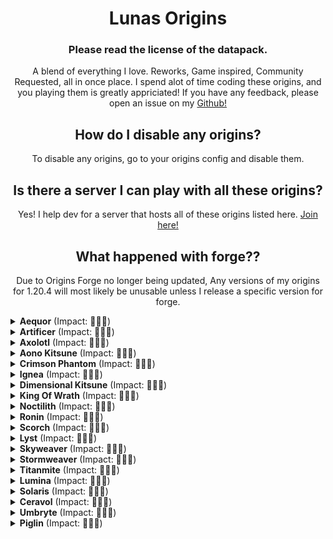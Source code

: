 <center>

# Lunas Origins

### Please read the license of the datapack.

A blend of everything I love. Reworks, Game inspired, Community Requested, all in once place.
I spend alot of time coding these origins, and you playing them is greatly appriciated! If you have any feedback, please open an issue on my [Github!](https://github.com/Lunaticol/Lunas-Origins/issues)

## How do I disable any origins?

To disable any origins, go to your origins config and disable them.

## Is there a server I can play with all these origins?

Yes! I help dev for a server that hosts all of these origins listed here. [Join here!](https://discord.gg/7KCsY2vnU7)

## What happened with forge??

Due to Origins Forge no longer being updated, Any versions of my origins for 1.20.4 will most likely be unusable unless I release a specific version for forge.

</center>

<details>
<summary><strong>Aequor</strong> (Impact: 🔴🔴🔴)</summary>

# Precatio Aequor

Impact: 🔴🔴🔴

`The Sea gives life. It always has. Do not believe the lies told by the one lied to.`

> - Freezing Slashes
> - Your next few performed attacks will freeze the target, slowing and blinding them.
>
> - Water Veil
> - Disappear for a few seconds, before re-appearing. During Invisibility, you can not heal, but you move faster. Your particles are still visible.
>
> - Ambush
> - Your first attack does +100% damage, but only if you strike before your opponent. If the battle goes too long, you will start losing damage dealt.
>
> - Liquid Wings
> - You can conjure a pair of wings, but these will cost you extra Water per second of flight.
>
> - A Second Chance
> - The Aquatics have put their hope in you. Do not falter.
>
> - Passive Abilities
> - You are marked as Aquatic, granting you their traits. You also have a natural opposition to those of the Nether, doing extra damage to them, and because of this, being very mixed with the Arcane Arts.
>
> - Rejuvenating Waters
>   You have a Water bar. This is consumed slowly over time, but speeds up if you use your abilities.
>
> - Traits of a Merling

</details>

<details>
<summary><strong>Artificer</strong> (Impact: 🔴🔴🔴)</summary>

# Artificer

Impact: 🔴🔴🔴

`A fierce combatant, master of pyrotechnics and explosives. Keen to move up in the foodchain, your journey will surely be one lined with constant bloodshed and warfare.`

> 🟢 Bomb Jump
>
> - The Artificer can propel themselves through the air by creating controlled explosions.
> - 🟢 Deals damage
> - 🔴 Over use of this ability can cause you to explode
>
> 🟢 Concussive Blast
>
> - The Artificer can create an explosion around itself which can stun enemys
> - 🟢 Deals damage
> - 🟢 Leaves a cloud of Weakness, Slowness, and Blindness behind
> - 🔴 Over use of this ability can cause you to explode
>
> 🟢 Explosives Expert
>
> - 🟢 You can make TNT easier
> - 2 Gunpowder, 2 Paper
>
> 🟢 Timed Explosives
>
> - Using Hunger you can fire projectiles that explode after 2.5 seconds
>
> 🟡 Small Size
>
> - You are 0.8 blocks tall
>
> 🔴 Water Troubles
>
> - Water is extremely dangerous to you.
>
> 🔴 Ombrophobia
>
> - You have ombrophobia, you are scared of the rain.
>   🔴 🟢 Final Act
> - 🔴 You explode upon death.
> - 🟢 This has the power of a atomic nuke
> - 🔴 You cannot use an elytra

</details>

<details>
<summary><strong>Axolotl</strong> (Impact: 🔴🔴🔴)</summary>

# Axolotl

Impact: 🔴 🔴 🔴

`Cute Aquatic creatures capable of cheating death and crafting/enhancing tridents`

> 🟢 Axolotl Body: Youre an Axolotl! You are smaller and have water buffs!
>
> 🟢 Trident Mastery: You know how to use the trident better then anybody else, you can enhance it further then others can.
>
> 🟢 Axolotl Totem: When low on health, your Axolotl Totem will save you.
>
> 🔴 Kouvaphobia: You are unable to use buckets!
>
> 🔴 Fish Diet: You are limited to fish based foods
>
> 🔴 Moisture: When you run out of moisture, you dry out and take more damage.
>
> - Slowness when dried out
> - Mining fatigue when dried out
> - Fragile when dried out

## Axolotl Varients

> - Lucy - Night Vision & Speed buff
>
> - Wild - More health & Armor
>
> - Gold - Glowing & Faster mine speeds underwater
>
> - Cyan - Eat Aquatic blocks & Faster swimmer

</details>

<details>
<summary><strong>Aono Kitsune</strong> (Impact: 🔴🔴🔴)</summary>

# Aono Kitsune

Impact: 🔴 🔴 🔴

`Aono Kitsune is an ethereal being of ancient power, embodying the mystique of the soul and the wisdom of the fox spirits.`

> 🟢 Moonlit Soul
>
> - Your dashes are attuned with the moon. Different phases dictate how good your dashes are.
>
> 🟡 Spiritual Communication
>
> - You are able to absorb souls into yourself. This provides many benefits for you.
> - Take 3x Fire damage
> - Take 3x Magic damage
>
> 🟢 Spiritual Summoning
>
> - Using stored souls you can send out souls to fight for you.
> - Summon 3 Vex's
>
> 🟡 Soul Counter
>
> - Siphon your souls around you into a powerful burst of energy that sends people flying.
> - This will, in turn, send you flying to.
> - Requires above 200 souls.
>
> 🟢 Ethereal
>
> - Using souls you gathered, you can altar the playing field in your favor.

</details>

<details>
<summary><strong>Crimson Phantom</strong> (Impact: 🔴🔴🔴)</summary>

# Crimson Phantom

Impact: 🔴🔴🔴

`The Crimson Phantom evolved from a normal Phantom through a dark ritual that imbued it with a thirst for blood and greater powers.`

> 🟡 Dark Magic
>
> - Crimson Phantom's are born from a dark magic, This unpredictable magic comes with its perks and debuffs.
> - 🟡 The dark magic has changed the color of your body.
> - 🟡 It seems you can touch sunlight agian, however, you still take debuffs.
> - 🟡 You take less physical damage, But magic hurts more.
> - 🟢 Killing mobs Heals you.
>
> 🟢 Crimson Phase
>
> - The Crimson Phase is a more enchanced version of Phantom Phase. You are able to completely hide yourself & youre faster. However this takes more energy. .
> - This phase comes with added speed, but requires more hunger
> - Mobs ignore you while phased
>
> 🟡 Blood Thirsty
>
> - It seems the dark magic has made you acquire a taste for blood. You must feast upon mobs to survive
> - 🟢 Leeching blood from mobs heals & feeds you!
> - 🔴 If you do not keep your blood bar full, you'll begin to take damage
>
> 🟢 Blood Location
>
> - Using blood, you can detect mobs within a certain radius
> - 🟢 32 blocks
> - 🔴 Uses blood
>
> 🟢 Night Dweller
>
> - You strive in the night time, Feast upon your pray before day.
> - Speed, Night Vision, and Strength at night
>
> 🟡 Blood Rebirth
>
> - The dark magic inside you brings you back from death but only for a short time. Do not fail this next life or it will be your last.

</details>

<details>
<summary><strong>Ignea</strong> (Impact: 🔴🔴🔴)</summary>

# Precatio Ignea

`A fiery tank, who sacrificed everything for the safety of the Blazeborns.`

**Precatio Ignia**
_After the long lost war against the Aquatics, the Blazeborns were weakened. You've risen as their protector, exchanging everything you once loved for their safety._

**Blazing Fury**
Fire an incredibly accurate small fireball, doing medium damage.

**Soul Explosion**
Explode in a massive explosion of Soul Power, doing heavy damage to anyone near you, lighting yourself aflame.

**Flame Empowerment**
When set aflame, you will take 20% less damage, and begin to heal a small amount of health.

**Physical Heat**
You can consume Blaze Rods for food, or use Blaze Powder to ignite yourself for long periods of time. [Note: Due to a bug with Apugli, I have had to make it where you can only do this with a stack of one.]

**Un-ending War**
You must slay the Aquatics who wronged your kin long ago. You have to.

**Immune System**
You are immune to some negative effects, but also burn through the positive ones.

**Nether Spawn**
**Fire Immunity**
**Damage from Potions**

**Enhanced Weakness**
While you may be a better Blazeborn, your weaknesses have also been amplified. Snowballs hurt a lot more now.

**Something Missing**
You seem to be missing... something. Without it, you can not learn, or utilize that wisdom into the arcane magicks.

**Quick Demise**
Your flame's temperatures have reached levels high enough to dissipate rain, but not enough to get rid of water. You will melt much quicker than a regular Blazeborn.

**Snuffed Out**
Your flame can be snuffed out easily by suffocation.

</details>

<details>
<summary><strong>Dimensional Kitsune</strong> (Impact: 🔴🔴🔴)</summary>

# Dimensional Kitsune

Impact: 🔴🔴🔴

`Mystical Beings with the power to quickly adapt to any environment they find themselves in. From a Pacifist, To a Trickster, to a Fierce Combatant`

> 🟢 Mode switching
>
> - Switch between three modes
>
> 🟢 Dash
>
> - Dash up to 7 times
> - Overworld has normal dash movement.
> - Ender RTP's on dash.
> - Nether rams into enemies.
>
> 🔴 You are scared of wolfs
>
> - Unable to tame wolfs
>
> ### Overworld Mode
>
> 🟢 Heal entities within a 8 block radius
>
> 🟢 Hostile mobs are passive towards you
>
> 🟡 0.6 blocks tall
>
> 🔴 Deals no damage to all entities
>
> ### Ender Mode
>
> 🟡 Warden Trick:
>
> - Make yourself appear bigger, gain some buffs.
>
> 🟢 Phantom Trick:
>
> - Go completely invisible when shifting.
>
> 🟢 RTP: Randomly teleport when hit sometimes
>
> - Projectiles cannot harm you
>
> 🟡 Normal size
>
> 🔴 Water and fire hurts
>
> 🔴 You are 50% weaker
>
> ### Nether Mode
>
> 🟢 Circle of Fire
>
> - Engulf anything within a radius of you in flames
>
> 🟢 Soul Mode
>
> - Channel the souls youve collected in battle to amplify your abilitys
>
> 🟡 Nether Portal
>
> - Go to the nether or the overworld anytime
>
> 🟡 1.1 blocks tall
>
> 🔴 Water hurts

</details>

<details>
<summary><strong>King Of Wrath</strong> (Impact: 🔴🔴🔴)</summary>

# Ask Avallen

</details>

<details>
<summary><strong>Noctilith</strong> (Impact: 🔴🔴🔴)</summary>

# Noctilith

Impact: 🔴 🔴 🔴
`A beautiful flower that only blooms at night.`

> 🟡 Moonlight
>
> - You use the moonlight to gain energy.
> - Unlike other plants, to much sunlight can be harmful to you.
>
> 🔴 Delicate
>
> - Lunar flowers are notorious for being extremely delicate. You easily break when not in the correct conditions.
>
> 🟢 Toxic
>
> - Most flowers are sweet and do not inflict harm when eaten... however you are extremely toxic.
> - When entitys hit you, there is a chance they will get a random bad effect.
>
> 🟢 Water Dependant
>
> - Like all plants, you need water to survive. However, unlike other plants, to much water can negatively impact you.
>
> 🟢 Grapple
>
> - Use your Flower vines to grapple onto surfaces!
>
> 🟢 Root
>
> - During Root, you become more defensive, by exchanging your speed for damage resistance and debuffs. Grapple is replaced by Entangle
>
> 🟢 Entangle
>
> - Apply debuffs, and prevent jumping temporarily.

</details>

<details>
<summary><strong>Ronin</strong> (Impact: 🔴🔴🔴)</summary>

# Ronin

Impact: 🔴🔴🔴

`Ronin is a hit and run specialist. He can do a lot of damage in short bursts, but his fragility makes it suboptimal to stay in range for long. His speed, combined with Arc Wave's ability to slow, gives him the tools to get into and out of any fight.`

> 🟢 Ronin
>
> - A Stryder Class Titan, Equiped with an electrified sword.
> - Your sword is the shield, therfore you cannot use shields.
> - You eat redstone to recover health.
> - Your thick metal protects your core from projectiles
>
> 🟢 Sword Core
>
> - Empowers his melee and sword abilities, and gives access to new sword attacks.
> - Sword block blocks **85%** of all damage
> - 2 Extra hearts of damage
> - Arc Wave does 2x more damage
>
> 🟢 Leadwall Shotgun
>
> - A shotgun which shoots out 8 arrows. Requires ammo to use.
>
> 🟢 Arc Wave
>
> - Swiping his sword across the ground, Ronin creates an electric wave that damages and slows enemies hit by it.
>
> 🟢 Sword Block
>
> - Reduces damage taken by 70%, 85% during sword core. Can be held indefinitely.
>
> 🟢 Phase Dash
>
> - Ronin dashes in a given direction, temporarily phasing out of the world, avoid incoming fire and creating the element of surprise.
>
> ## Kits
>
> Kits made for all Titans. Only one can be applied at a time.
>
> 🟡 Nuclear Ejection
>
> - At your reactor level, you can initiate a self destruct sequence.
> - 🟢 Deals MASSIVE damage
> - 🔴 Takes 3 seconds to initiate
>
> 🟢 Overcore
>
> - Start out with 25% of your core!
>
> 🟢 Turbo Engine
>
> - Dash cooldown reduced by 50%
>
> ## Titan Kits
>
> Specialized Kits made specifically for this titan. Only one can be applied at a time.
>
> 🟢 Highlander
>
> - Kills extend the duration of Sword Core.
>
> 🟢 Temporal Anomaly
>
> - Phase dash is available 33% faster.
>
> 🟢 Phase Reflex
>
> - When doomed, Ronin phases out of danger.
>
> 🟢 Thunderstorm
>
> - Arc Wave has two charges
>
> ## Aegis System
>
> The Aegis System is a way for you to upgrade yourself.
>
> 🟢 Blade master
>
> - Your sword does one extra heart of damage
> - Use [Netherite Ingot] to obtain this upgrade!
>
> 🟢 Chasis Upgrade
>
> - You gain 2 and a half more hearts
> - Use [Netherite Upgrade Template] to obtain this upgrade!
>
> 🟢 Ghost in the Machine
>
> - You can use Phase Dash twice.
> - Use [Elytra] to obtain this upgrade!
>
> 🟢 Kinetic Transfer
>
> - Taking damage feeds your Sword Core
> - Use [End Crystal] to obtain this upgrade!
>
> 🟢 Wraith
>
> - Phase dash travels farther
> - Use [Sculk Shrieker] to obtain this upgrade!
>
> 🟢 Sword Mastery
>
> - Sword Cores duration is doubled.
> - Use [Nether Star] to obtain this upgrade!

</details>

<details>
<summary><strong>Scorch</strong> (Impact: 🔴🔴🔴)</summary>

# Scorch

Impact: 🔴🔴🔴

`Scorch's primary offensive and defensive weapon is fire. Blunt and direct, Scorch can chain his abilities to force enemies out of cover, or trap them to deal maximum damage.`

> 🟡 Scorched
>
> - An Ogre Class Titan with an array of fire abilitys
> - 🟢 + 25 HP
> - 🔴 No jumping, no swiming
> - 🟢 Small dash to help you
> - 🔴 50% Slower
> - 🔴 No regeneration
> - 🟢 Eat redstone blocks to gain health
>
> 🟢 Flame Core
>
> - A powerful streak of flames launched infront of you.
> - 🟢 Deals massive damage
>
> 🟢 T-203 Thermite Launcher
>
> - Shoot Thermite at unsuspecting enemys.
> - 🟢 Upgradable with Aegis system
>
> 🟢 Thermal Shield
>
> - Create a 3x3 shield of fire infront of you, dealing damage to anyone who walks into it.
>
> 🟢 Flame Wall
>
> - Shoot out a wall of fire, blocking enemys.
>
> 🟢 Incinerary Traps
>
> - Deploys flammable gas canisters which can be triggered by the slightest spark.
> - 🟢 Upgradable with Aegis System
>
> 🔴 Reactor State
>
> - After a long fight, your reactor is exposed.
> - 🔴 Take 50% more damage
> - 🔴 Cannot regen outside this state
>
> ## Kits
>
> Kits made for all Titans. Only one can be applied at a time.
>
> 🟡 Nuclear Ejection
>
> - At your reactor level, you can initiate a self destruct sequence.
> - 🟢 Deals MASSIVE damage
> - 🔴 Takes 3 seconds to initiate
>
> 🟢 Overcore
>
> - Start out with 25% of your core!
>
> 🟢 Turbo Engine
>
> - Dash cooldown reduced by 50%
>
> ## Titan Kits
>
> Specialized Kits made specifically for this titan. Only one can be applied at a time.
>
> 🟢 Fuel for the Fire
>
> - Flame Wall cooldown reduced
>
> 🟢 Inferno Shield
>
> - Flame Shield Lasts longer
>
> 🟢 Tempered Plating
>
> - Become immune to all fire types
>
> 🟢 Wildfire Launcher
>
> - Thermite Damage Increased
>
> ## Aegis System
>
> The Aegis System is a way for you to upgrade yourself.
>
> 🟢 Chasis Upgrade
>
> - 5 more hearts, resulting in a total of 60 HP
> - Use [Netherite Smithing Template] To obtain this upgrade!
>
> 🟢 Explosive Barrels
>
> - Barrels now explode when ignited
> - Use [TNT] To obtain this upgrade!
>
> 🟢 Hot Streak
>
> - Core builds up faster
> - Use [Fire Charge] To obtain this upgrade!
>
> 🟢 Roaring Flames
>
> - Thermite Launcher Damage is increased.
> - Use [Gunpower (32x)] To obtain this upgrade!
>
> 🟢 More Trouble
>
> - Increase Thermite Launcher capactiy.
> - Use [Netherite Scrap (x2)] To obtain this upgrade!

</details>

<details>
<summary><strong>Lyst</strong> (Impact: 🔴🔴🔴)</summary>

# Lyst

Impact: 🔴 🔴 🔴

`Created by the sculk to help protect their citys from further intruders, you must defend your home.`

> 🟡 Deep and Dark
>
> - Born from Sculk, and kin to the Warden. Go forward, and show these invaders why they shouldn't mess with the Sculk.
> - You are unable to see mobs unless they are moving.
>
> 🟢 Adaptable
>
> - Being made of sculk, and a catalyst for it, you can adapt to many environments.
> - Uses 10 levels every switch
> - Sculk Shocked: You charge XP into your sculk limbs, unleashing a shockwave around you. Uses 10 levels
> - Sculk Veil: Your outer catalyst's shell hardens, absorbing more damage the angrier you are.
> - Unbridled Rage: The closer to death you get, the stronger and faster you become.
>
> 🟢 Sculk Surfing
>
> - Being made of sculk, you're able to phase through sculk blocks.
> - Uses 1 level every 10 seconds
>
> 🟢 Sculk Expanse: Brotherly bond
>
> - You are able to summon your brother, the Warden.
> - Uses 100 levels

</details>

<details>
<summary><strong>Skyweaver</strong> (Impact: 🔴🔴🔴)</summary>

# Skyweaver

Impact: 🔴🔴🔴

`Skyweavers are beings born with an innate affinity for the air element. They possess the ability to control and manipulate air currents, allowing them to float above the ground effortlessly and move through the sky with grace.`

> 🟡 Floaty
>
> - You're a Skyweaver! You do not touch the ground unless you want to.
> - You can climb surfaces by floating up them.
> - Using the air your projectiles hurt more!
> - Being at Y = 185+ you can creative fly!
>
> 🟢 Air Launch
>
> - Launch yourself into the air.
>
> 🟢 Air Shield
>
> - You can condense the air around you to prevent enemies from hurting you!
> - Active for 200 ticks, 1200 tick cooldown.
>
> 🟢 Air Manipulation
>
> - You can manipulate the air around you to your advantage.
> - You can Push, Pull, and Launch entities!
>
> 🔴 Flamable
>
> - You take 0.5 more fire damage
>
> 🔴 Unsteady
>
> - Because you are constantly off the ground, you take more knockback

</details>

<details>
<summary><strong>Stormweaver</strong> (Impact: 🔴🔴🔴)</summary>

</details>

<details>
<summary><strong>Titanmite</strong> (Impact: 🔴🔴🔴)</summary>

# Titanmite

Impact: 🔴🔴🔴

`Small but mighty, you harness your tiny stature and refined abilities in ways that demand respect.`

> 🟢 Tiny Titan
>
> - You are 3 pixels tall, with 6 hearts.
>
> 🟢 Kinetic Leap
>
> - You launch yourself up to 8 blocks forward in any direction (horizontal or vertical).
>
> 🟢 Environmental Awareness
>
> - Being so small, you have learned to use the environment around you to your advantage.
>
> 🟡 Nimble
>
> - Due to being tiny, your physical attributes are dramatically drawn back.
> - You deal 25% less damage and cannot reach as far.
>
> 🟡 Hidden
>
> - There are hidden surprises in this origin

</details>

<details>
<summary><strong>Lumina</strong> (Impact: 🔴🔴🔴)</summary>

# Lumina

Impact: 🔴🔴🔴

`Harness the powers of these diminutive yet powerful wisps to shape the world to your liking.`

> 🟡 Will'o'Wisp
> Use the wisps to your advantage.
>
> - You get debuffs at night
> - All your powers relies on how many wisps you have.
>
> 🟢 Red Wisp
>
> - Red Wisps are firey and explosive. They love to hang out in the nether & love sweet treats!
>
> 🟢 Orange Wisp
>
> - These guys love blasting off! They love Blaze Rods, Fire Charges, Magma Cream/Blocks. You can find them hanging around in hot biomes.
>
> 🟢 Yellow Wisp
>
> - You can commonly find the Yellow Wisp underground mining away. They love glowstone dust!
>
> 🟢 Green Wisp
>
> - These guys are tricksters and love to make people fly around! They hang around in the end. They love to snack on amethyst shards.
>
> 🟢 Cyan Wisp
>
> - These guys love zapping between places. You can find them in Soul Sand Valleys! These guys love Redstone Dust!
>
> 🟢 Blue Wisp
>
> - These guys love smashing their way through things. You can find them in cold places. These guys love the taste of various stones!
>
> 🟢 Purple Wisp
>
> - Purple wisps like to attract objects to themselves. These guys hang out around the end & love popped chorus!

</details>

<details>
<summary><strong>Solaris</strong> (Impact: 🔴🔴🔴)</summary>

# Solaris

Impact: 🔴🔴🔴

> **Mass**
> Mass controls your size, abilities, and hunger. Being low Mass will have you stay in the Protostar phase. Around medium Mass will have you enter Main Sequence, and being high Mass will have you enter Inflation phase. At extreme Mass, you may use Supernova
>
> **Supernova**
> Supernova occurs at high Mass. It creates a massive explosion, and resets you to your Protostar phase. If you are at maximum Mass when you Supernova, you have a 50% chance to become a Neutron Star or Black Hole.[Secondary]
>
> **Orbital Field**
> You may store up to [5] items in your Field.
>
> **Orbit**
> Using [Load Hotbar Activator], you may toggle the ability for entities to orbit you. This works better with Black Hole.
>
> **Neutron Star**
> As a Neutron Star, you love storing things in your Orbit, and watching them orbit you.
>
> **Advanced Orbital Field**
> You may store up to [27] items in your Orbital Field
>
> **Black Hole**
> Eat. Consume. Everyone and everything.
>
> **Advanced Orbit**
> As nearby entities are dragged in, they will experience Hawking Radiation, and be extremely harmed. If they get too close, they will experience a "Wormhole" effect and be teleported, taking heavy damage and experiencing Nausea from such an event.
>
> Once your Mass reaches Zero as Neutron Star or Black Hole, you will revert to Protostar stage.
>
> **Drawbacks**
>
> **Heat Problems**
> While in the Protostar stage, you do not have the heat to maintain yourself in water. You will take water damage, but not rain.
>
> **Heat Decay**
> As a Main Sequence, your armour will decay until roughly 10% durability, unless it is Netherite.
>
> **Fuel Requirements**
> As a Protostar, you need 2x more food, but as a Black Hole, you need 6x.

</details>

<details>
<summary><strong>Ceravol</strong> (Impact: 🔴🔴🔴)</summary>

# Ceravol

Impact: 🔴🔴🔴

`The Ceravol is a large and gentle beast, they possess the ability to fly with their wings and love berries!`

> 🟡 Large Beast
>
> - You are much larger than other critters, causing you to need more food!
> - You love berries!
> - You have large wings that allow you to fly!
>
> 🟢 Health Sap
>
> - Sap health from hostiles, healing you and damaging them.
> - You can reverse this effect and directly sap health into players.
>
> 🟢 Healing Pulse
>
> - Heal others within an area, healing small portions of health every so often
>
> 🟡 Blossoms
>
> - You have blossoms all over you, this flowers slowly feed you through-out the day, but require water to keep healthy.
> - Not taking care of your flowers can harm you.
>
> 🔴 Fire
>
> - You are made of flammable materials such as wood and plants, therefore you burn much faster.

</details>

<details>
<summary><strong>Umbryte</strong> (Impact: 🔴🔴🔴)</summary>

# Umbryte

Impact: 🔴 🔴 🔴

`An entity tied to the energies of the End, you thrive in the dim light of an eternal twilight, with powers reflecting the End itself.`

> 🟢 Void Step
>
> - Channel energy from the void to teleport behind your opponent.
> - Charges Void Energy.
>
> 🟢 Gravity Well
>
> - Manipulate gravity to slow down enemies in a small radius around you.
> - Stops projectiles from moving
>
> 🟢 Double Edge
>
> - You deal 20 damage every hit, but receive 25% of that damage back as true damage.
>
> 🟡 Void Affinity
>
> - You draw your power from the End, You cannot use your abilities without Void Energy.
> - You can charge up Void Energy by being near the void or ender blocks.
>
> 🔴 Dimlight Vision
>
> - You are only adapted to seeing the dim light in the end, your vision gets blurry if you're in to much light.
> - Causes mining fatigue & weakness when exposed to bright lights.
>
> 🔴 Unknown Magic
>
> - Magic & Fire damage harm you more as they are completely foreign to your body.

</details>

<details>
<summary><strong>Piglin</strong> (Impact: 🔴🔴🔴)</summary>

# Piglin

Impact: 🔴🔴🔴

`One of the most influential creatures in the nether. Split into 3 clans, the Piglins are a force to be reckoned with. They are known for their love of gold. They are also known for their love of bartering and their distrust of outsiders.`

> 🟢 Upstraight and on your legs
>
> - After eons of eating that netherwart, you have evolved to become more than just a pig, and more sophisticated than a Hoglin. You are a Piglin, and you are proud of it.
> - Helmets arent made for your head size. Only Leather, Chain, and Gold can stretch enough to fit you.
> - Gold Tools function as netherite for you.
>
> 🟢 Hog Rider
>
> - You can ride hoglins!
> - Hoglins also do not attack you.
>
> 🔴 Unknown Disease
>
> - The Overworld air contains a disease only piglins contract. This causes them to slowly turn into a zombie when infected. The nethers air is to hot for the virus to survive, causing it to be an instant cure to it.
> - Using nether blocks, such as netherrack, can help stop the infection.
> - Some of your abilitys get buffed the further your infection gets, but weaknesses also get amplified.
>
> 🟢 Bartering
>
> - You can right click piglin players and get trades out of them, each clan gives different trades.
>
> ## Warped Piglin Clan
>
> 🟡 Insatiable Hunger
>
> - Being a Warped Piglin, you are always looking for your next meal, always hungry, never satisfied.
> - You can eat food whenever you want, even fi youre full!
> - Your hunger drains 3x as fast.
>
> 🟢 Potion Master
>
> - You can throw a barrage of different potions.
>
> 🟡 Health Tonic
>
> - Summon a large puddle of health to heal teammates.
> - Can heal enemys to if they step in it.
>
> ## Crimson Piglin Clan
>
> 🟢 Always on the hunt
>
> - Crimson Piglins have always been known for their hostile and brutual behavior, usually rushing in head on without thinking.
>
> 🟢 Aggressive
>
> - Crimson Piglins are aggressive to any entitys who are not wearing gold armor.
> - Provides speed & strength buffs when pursuing an active non-gold target.
>
> 🟢 Bezerker
>
> - Your clan views death as a failure, show them the true warriors spirit.
>
> ## Wastes Piglin Clan
>
> 🟢 War Hardened
>
> - Waste Piglins have seen the onslaught that the aquatic war has brought on. Their lands now ravaged and wasted away, Wastes Piglins have adpated to become more resistant to attacks.
>
> 🟢 Bulkward Stance
>
> - Tighten your stance to reduce incoming damage at the cost of movement speed.
>
> 🟢 Healing Shield
>
> - Using shields heals small amounts of health.
> - You can roll with your shield up

</details>
